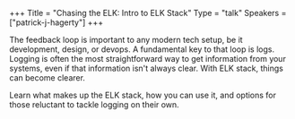 +++
Title = "Chasing the ELK: Intro to ELK Stack"
Type = "talk"
Speakers = ["patrick-j-hagerty"]
+++

The feedback loop is important to any modern tech setup, be it development, design, or devops. A fundamental key to that loop is logs. Logging is often the most straightforward way to get information from your systems, even if that information isn't always clear. With ELK stack, things can become clearer.
 
Learn what makes up the ELK stack, how you can use it, and options for those reluctant to tackle logging on their own.

